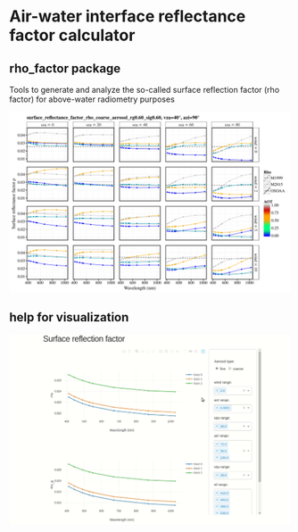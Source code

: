# Air-water interface reflectance factor calculator
## rho_factor package
Tools to generate and analyze the so-called surface reflection factor (rho factor) for above-water radiometry purposes

![figure example](./fig/rho_surface_reflectance_factor_rho_coarse_aerosol_rg0.60_sig0.60_vza40_azi90.png)

## help for visualization

![visu_example](./visu/illustration/rho_visu_example.gif)
